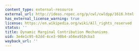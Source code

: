 ```yaml
---
content_type: external-resource
external_url: http://ideas.repec.org/p/cwl/cwldpp/1616.html
has_external_license_warning: true
license: https://en.wikipedia.org/wiki/All_rights_reserved
status: ''
title: Dynamic Marginal Contribution Mechanisms
uid: 3e4e1c95-62dd-4ce3-90b4-a56ea910cba3
wayback_url: ''
---
```

